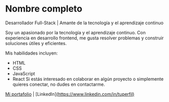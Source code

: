 # Nombre completo
Desarrollador Full-Stack | Amante de la tecnología y el aprendizaje continuo

Soy un apasionado por la tecnología y el aprendizaje continuo. Con experiencia en desarrollo frontend, me gusta resolver problemas y construir soluciones útiles y eficientes.

Mis habilidades incluyen:
- HTML
- CSS
- JavaScript
- React
Si estás interesado en colaborar en algún proyecto o simplemente quieres conectar, no dudes en contactarme.

[Mi portafolio](https://www.tusitio.com) | [LinkedIn][(https://www.linkedin.com/in/tuperfil)](https://www.linkedin.com/in/francisco-rovaretti/)
